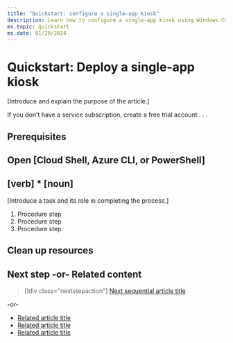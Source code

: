 ```yaml
---
title: "Quickstart: configure a single-app kiosk"
description: Learn how to configure a single-app kiosk using Windows Configuration Designer, Microsoft Intune, PowerShell or GPO.
ms.topic: quickstart
ms.date: 01/29/2024
---
```


<!-- --------------------------------------

- Use this template with pattern instructions for:

Quickstart

- Use the Quickstart pattern when you want to show a user
how to complete a task to get started with a product or
service in their own environment.

- Before you sign off or merge:

Remove all comments except the customer intent.

- Feedback:

https://aka.ms/patterns-feedback

-->

# Quickstart: Deploy a single-app kiosk

<!-- Required: Article headline - H1

Identify the product or service and the feature area
the quickstart covers.

-->

[Introduce and explain the purpose of the article.]

<!-- Required: Introductory paragraphs (no heading)

Write a brief introduction that can help the user determine
whether the article is relevant for them. Begin with a
sentence that says, "In this quickstart, you . . . ."

-->

If you don't have a service subscription, create a free
trial account . . .

<!-- Required: Free account links (no heading)

Because quickstarts are intended to help new customers
use a product or service, include a link to a
free trial before the first H2.

-->

## Prerequisites

<!-- Required: Prerequisites - H2

"Prerequisites" must be the first H2 in the article.

List any items that are needed for the quickstart,
such as permissions or software.

If the user needs to sign in to a portal to do
the quickstart, provide instructions and a link.

If there aren't any prerequisites, in a new paragraph
under the "Prerequisites" H2, enter "None" in plain text
(not as a bulleted list item).

-->

## Open [Cloud Shell, Azure CLI, or PowerShell]

<!-- Optional: Open a demo environment - H2

If you want to refer to using Azure Cloud Shell,
the Azure CLI, or Azure PowerShell, place the
instructions after the "Prerequisites" section.

Include Cloud Shell only if all commands can
run in Cloud Shell.

Use include files if they are available.

--->

## [verb] * [noun]

[Introduce a task and its role in completing the process.]

<!-- Required: Tasks to complete in the process - H2

In one or more numbered H2 sections, describe tasks that
the user completes in the process the quickstart describes.

-->

1. Procedure step
1. Procedure step
1. Procedure step

<!-- Required: Steps to complete the tasks - H2

Use ordered lists to describe how to complete tasks in
the process. Be consistent when you describe how to
use a method or tool to complete the task.

Code requires specific formatting. Here are a few useful
examples of commonly used code blocks. Make sure to
use the interactive functionality when possible.

For the CLI-based or PowerShell-based procedures,
don't use bullets or numbering.

Here is an example of a code block for Java:

```java
cluster = Cluster.build(new File("src/site.yaml")).create();
...
client = cluster.connect();
```

Here's a code block for the Azure CLI:

```azurecli-interactive
az vm create --resource-group myResourceGroup --name myVM
--image win2016datacenter --admin-username azureuser
--admin-password myPassword12
```

This is a code block for Azure PowerShell:

```azurepowershell-interactive
New-AzureRmContainerGroup -ResourceGroupName
myResourceGroup -Name mycontainer
-Image mcr.microsoft.com/windows/servercore/iis:nanoserver
-OsType Windows -IpAddressType Public
```
-->

## Clean up resources

<!-- Optional: Steps to clean up resources - H2

Provide steps the user takes to clean up resources that
were created to complete the article.

-->

## Next step -or- Related content

> [!div class="nextstepaction"]
> [Next sequential article title](link.md)

-or-

- [Related article title](link.md)
- [Related article title](link.md)
- [Related article title](link.md)

<!-- Optional: Next step or Related content - H2

Consider adding one of these H2 sections (not both):

A "Next step" section that uses 1 link in a blue box
to point to a next, consecutive article in a sequence.

-or-

If the quickstart is not part of a sequence, use a
"Related content" section that lists links to
1 to 3 articles the user might find helpful.

-->

<!--

Remove all comments except the customer intent
before you sign off or merge to the main branch.

-->